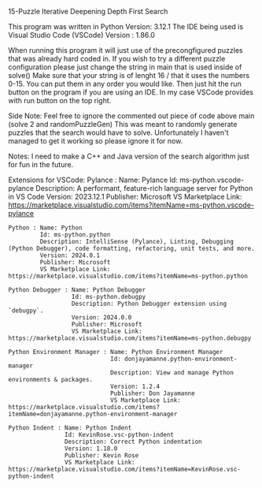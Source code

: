 15-Puzzle Iterative Deepening Depth First Search

This program was written in Python Version: 3.12.1
The IDE being used is Visual Studio Code (VSCode) Version : 1.86.0

When running this program it will just use of the precongfigured puzzles that was already hard coded in. 
If you wish to try a different puzzle configuration please just change the string in main that is used inside of solve()
Make sure that your string is of lenght 16 / that it uses the numbers 0-15. You can put them in any order you would like.
Then just hit the run button on the program if you are using an IDE. In my case VSCode provides with run button on the top right. 

Side Note: Feel free to ignore the commented out piece of code above main (solve 2 and randomPuzzleGen) This was meant to randomly generate puzzles
that the search would have to solve. Unfortunately I haven't managed to get it working so please ignore it for now. 

Notes: I need to make a C++ and Java version of the search algorithm just for fun in the future. 

Extensions for VSCode: 
    Pylance : Name: Pylance
              Id: ms-python.vscode-pylance
              Description: A performant, feature-rich language server for Python in VS Code
              Version: 2023.12.1
              Publisher: Microsoft
              VS Marketplace Link: https://marketplace.visualstudio.com/items?itemName=ms-python.vscode-pylance   

    Python : Name: Python
             Id: ms-python.python
             Description: IntelliSense (Pylance), Linting, Debugging (Python Debugger), code formatting, refactoring, unit tests, and more.
             Version: 2024.0.1
             Publisher: Microsoft
             VS Marketplace Link: https://marketplace.visualstudio.com/items?itemName=ms-python.python

    Python Debugger : Name: Python Debugger
                      Id: ms-python.debugpy
                      Description: Python Debugger extension using `debugpy`.
                      Version: 2024.0.0
                      Publisher: Microsoft
                      VS Marketplace Link: https://marketplace.visualstudio.com/items?itemName=ms-python.debugpy

    Python Environment Manager : Name: Python Environment Manager
                                 Id: donjayamanne.python-environment-manager
                                 Description: View and manage Python environments & packages.
                                 Version: 1.2.4
                                 Publisher: Don Jayamanne
                                 VS Marketplace Link: https://marketplace.visualstudio.com/items?itemName=donjayamanne.python-environment-manager

    Python Indent : Name: Python Indent
                    Id: KevinRose.vsc-python-indent
                    Description: Correct Python indentation
                    Version: 1.18.0
                    Publisher: Kevin Rose
                    VS Marketplace Link: https://marketplace.visualstudio.com/items?itemName=KevinRose.vsc-python-indent


